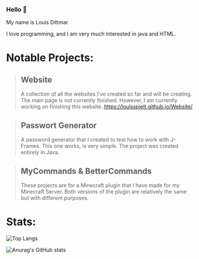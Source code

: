 ### Hello 👋

My name is Louis Dittmar.

I love programming, and I am very much interested in java and HTML.

# Notable Projects:

> ## Website
>A collection of all the websites I've created so far and will be creating. The main page is not currently finished.
> However, I am currently working on finishing this website.
> https://louisspielt.github.io/Website/

> ## Passwort Generator
> A password generator that I created to test how to work with J-Frames. This one works, is very simple. The project was
> created entirely in Java.

> ## MyCommands & BetterCommands
>These projects are for a Minecraft plugin that I have made for my Minecraft Server. Both versions of the plugin are
> relatively the same but with different purposes.

# Stats:

![Top Langs](https://github-readme-stats.vercel.app/api/top-langs/?username=LouisSpielt&langs_count=12&theme=dark&show_icons=true)

![Anurag's GitHub stats](https://github-readme-stats.vercel.app/api?username=LouisSpielt&theme=dark&show_icons=true)
